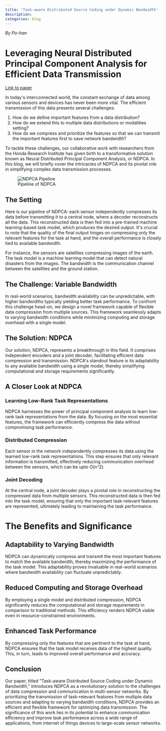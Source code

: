 ```yaml
---
title: 'Task-aware Distributed Source Coding under Dynamic Bandwidth'
description: 
categories: blog
---
```


*By Po-han*

# Leveraging Neural Distributed Principal Component Analysis for Efficient Data Transmission

[Link to paper](https://openreview.net/forum?id=1A4ZqTmnye)

In today's interconnected world, the constant exchange of data among various sensors and devices has never been more vital. The efficient transmission of this data presents several challenges:
1. How do we define important features from a data distribution?
2. How do we extend this to multiple data distributions or modalities setting?
3. How do we compress and prioritize the features so that we can transmit the important features first to save network bandwidth?

To tackle these challenges, our collaborative work with researchers from the Honda Research Institute has given birth to a transformative solution known as Neural Distributed Principal Component Analysis, or NDPCA. In this blog, we will briefly cover the intricacies of NDPCA and its pivotal role in simplifying complex data transmission processes.

<!-- ![Pipeline of NDPCA]("{{site.baseurl}}/images/post/pipeline_DAE_icml.png") -->
<!-- <object data="{{site.baseurl}}/images/post/pipeline_DAE_icml.pdf" type="application/pdf" width="1000px" height="400px">
    <embed src="{{site.baseurl}}/images/post/pipeline_DAE_icml.pdf">
        <p>This browser does not support PDFs</p>
    </embed>
</object> -->

<figure>
    <img src="{{site.baseurl}}/images/post/pipeline_DAE_icml.png" alt="NDPCA Pipeline">
   <figcaption>Pipeline of NDPCA</figcaption>
   <p></p>
</figure>

## The Setting
Here is our pipeline of NDPCA: each sensor independently compresses its data before transmitting it to a central node, where a decoder reconstructs all the data. This reconstructed data is then fed into a pre-trained machine learning-based task model, which produces the desired output. It's crucial to note that the quality of the final output hinges on compressing only the relevant features for the task at hand, and the overall performance is closely tied to available bandwidth.

For instance, the sensors are satellites compressing images of the earth. The task model is a machine learning model that can detect natural disasters from the images. The bandwidth is the communication channel between the satellites and the ground station.

## The Challenge: Variable Bandwidth
In real-world scenarios, bandwidth availability can be unpredictable, with higher bandwidths typically yielding better task performance. To confront this challenge head-on, we design a novel framework capable of flexible data compression from multiple sources. This framework seamlessly adapts to varying bandwidth conditions while minimizing computing and storage overhead with a single model.

## The Solution: NDPCA
Our solution, NDPCA, represents a breakthrough in this field. It comprises independent encoders and a joint decoder, facilitating efficient data compression and transmission. NDPCA's standout feature is its adaptability to any available bandwidth using a single model, thereby simplifying computational and storage requirements significantly.

## A Closer Look at NDPCA
### Learning Low-Rank Task Representations
NDPCA harnesses the power of principal component analysis to learn low-rank task representations from the data. By focusing on the most essential features, the framework can efficiently compress the data without compromising task performance.

### Distributed Compression
Each sensor in the network independently compresses its data using the learned low-rank task representations. This step ensures that only relevant information is transmitted, effectively reducing communication overhead between the sensors, which can be upto O(n^2).

### Joint Decoding
At the central node, a joint decoder plays a pivotal role in reconstructing the compressed data from multiple sensors. This reconstructed data is then fed into the task model, ensuring that only the important task-relevant features are represented, ultimately leading to maintaining the task performance.

# The Benefits and Significance
## Adaptability to Varying Bandwidth
NDPCA can dynamically compress and transmit the most important features to match the available bandwidth, thereby maximizing the performance of the task model. This adaptability proves invaluable in real-world scenarios where bandwidth availability can fluctuate unpredictably.

## Reduced Computing and Storage Overhead
By employing a single model and distributed compression, NDPCA significantly reduces the computational and storage requirements in comparison to traditional methods. This efficiency renders NDPCA viable even in resource-constrained environments.

## Enhanced Task Performance
By compressing only the features that are pertinent to the task at hand, NDPCA ensures that the task model receives data of the highest quality. This, in turn, leads to improved overall performance and accuracy.

## Conclusion
Our paper, titled "Task-aware Distributed Source Coding under Dynamic Bandwidth," introduces NDPCA as a revolutionary solution to the challenges of data compression and communication in multi-sensor networks. By prioritizing the transmission of task-relevant features from multiple data sources and adapting to varying bandwidth conditions, NDPCA provides an efficient and flexible framework for optimizing data transmission. The significance of this work lies in its potential to enhance communication efficiency and improve task performance across a wide range of applications, from internet of things devices to large-scale sensor networks.
